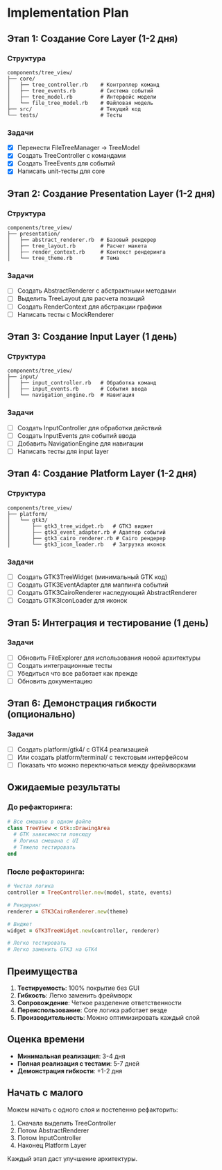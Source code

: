 # Implementation Plan

## Этап 1: Создание Core Layer (1-2 дня)

### Структура
```
components/tree_view/
├── core/
│   ├── tree_controller.rb    # Контроллер команд
│   ├── tree_events.rb        # Система событий
│   ├── tree_model.rb         # Интерфейс модели
│   └── file_tree_model.rb    # Файловая модель
├── src/                      # Текущий код
└── tests/                    # Тесты
```

### Задачи
- [x] Перенести FileTreeManager → TreeModel
- [x] Создать TreeController с командами
- [x] Создать TreeEvents для событий
- [x] Написать unit-тесты для core

## Этап 2: Создание Presentation Layer (1-2 дня)

### Структура
```
components/tree_view/
├── presentation/
│   ├── abstract_renderer.rb  # Базовый рендерер
│   ├── tree_layout.rb        # Расчет макета
│   ├── render_context.rb     # Контекст рендеринга
│   └── tree_theme.rb         # Тема
```

### Задачи
- [ ] Создать AbstractRenderer с абстрактными методами
- [ ] Выделить TreeLayout для расчета позиций
- [ ] Создать RenderContext для абстракции графики
- [ ] Написать тесты с MockRenderer

## Этап 3: Создание Input Layer (1 день)

### Структура
```
components/tree_view/
├── input/
│   ├── input_controller.rb   # Обработка команд
│   ├── input_events.rb       # События ввода
│   └── navigation_engine.rb  # Навигация
```

### Задачи
- [ ] Создать InputController для обработки действий
- [ ] Создать InputEvents для событий ввода
- [ ] Добавить NavigationEngine для навигации
- [ ] Написать тесты для input layer

## Этап 4: Создание Platform Layer (1-2 дня)

### Структура
```
components/tree_view/
├── platform/
│   └── gtk3/
│       ├── gtk3_tree_widget.rb   # GTK3 виджет
│       ├── gtk3_event_adapter.rb # Адаптер событий
│       ├── gtk3_cairo_renderer.rb # Cairo рендерер
│       └── gtk3_icon_loader.rb   # Загрузка иконок
```

### Задачи
- [ ] Создать GTK3TreeWidget (минимальный GTK код)
- [ ] Создать GTK3EventAdapter для маппинга событий
- [ ] Создать GTK3CairoRenderer наследующий AbstractRenderer
- [ ] Создать GTK3IconLoader для иконок

## Этап 5: Интеграция и тестирование (1 день)

### Задачи
- [ ] Обновить FileExplorer для использования новой архитектуры
- [ ] Создать интеграционные тесты
- [ ] Убедиться что все работает как прежде
- [ ] Обновить документацию

## Этап 6: Демонстрация гибкости (опционально)

### Задачи
- [ ] Создать platform/gtk4/ с GTK4 реализацией
- [ ] Или создать platform/terminal/ с текстовым интерфейсом
- [ ] Показать что можно переключаться между фреймворками

## Ожидаемые результаты

### До рефакторинга:
```ruby
# Все смешано в одном файле
class TreeView < Gtk::DrawingArea
  # GTK зависимости повсюду
  # Логика смешана с UI
  # Тяжело тестировать
end
```

### После рефакторинга:
```ruby
# Чистая логика
controller = TreeController.new(model, state, events)

# Рендеринг
renderer = GTK3CairoRenderer.new(theme)

# Виджет
widget = GTK3TreeWidget.new(controller, renderer)

# Легко тестировать
# Легко заменить GTK3 на GTK4
```

## Преимущества

1. **Тестируемость**: 100% покрытие без GUI
2. **Гибкость**: Легко заменить фреймворк
3. **Сопровождение**: Четкое разделение ответственности
4. **Переиспользование**: Core логика работает везде
5. **Производительность**: Можно оптимизировать каждый слой

## Оценка времени

- **Минимальная реализация**: 3-4 дня
- **Полная реализация с тестами**: 5-7 дней
- **Демонстрация гибкости**: +1-2 дня

## Начать с малого

Можем начать с одного слоя и постепенно рефакторить:

1. Сначала выделить TreeController
2. Потом AbstractRenderer
3. Потом InputController
4. Наконец Platform Layer

Каждый этап даст улучшение архитектуры. 